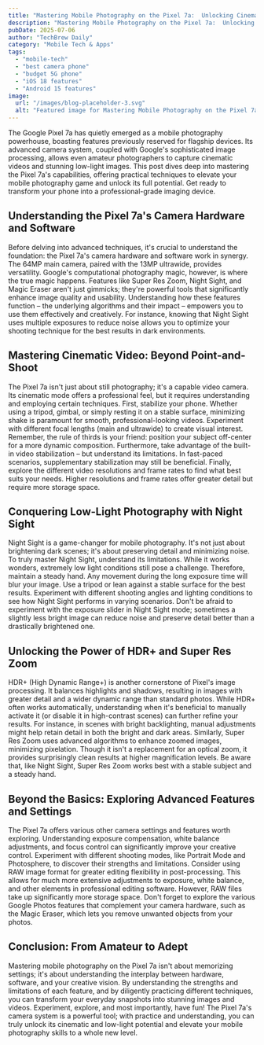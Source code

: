 ```yaml
---
title: "Mastering Mobile Photography on the Pixel 7a:  Unlocking Cinematic Video & Stunning Low-Light Shots with Advanced Camera Techniques"
description: "Mastering Mobile Photography on the Pixel 7a:  Unlocking Cinematic Video & Stunning Low-Light Shots with Advanced Camera Techniques"
pubDate: 2025-07-06
author: "TechBrew Daily"
category: "Mobile Tech & Apps"
tags:
  - "mobile-tech"
  - "best camera phone"
  - "budget 5G phone"
  - "iOS 18 features"
  - "Android 15 features"
image:
  url: "/images/blog-placeholder-3.svg"
  alt: "Featured image for Mastering Mobile Photography on the Pixel 7a:  Unlocking Cinematic Video & Stunning Low-Light Shots with Advanced Camera Techniques"
---
```


The Google Pixel 7a has quietly emerged as a mobile photography powerhouse, boasting features previously reserved for flagship devices.  Its advanced camera system, coupled with Google's sophisticated image processing, allows even amateur photographers to capture cinematic videos and stunning low-light images.  This post dives deep into mastering the Pixel 7a's capabilities, offering practical techniques to elevate your mobile photography game and unlock its full potential.  Get ready to transform your phone into a professional-grade imaging device.


## Understanding the Pixel 7a's Camera Hardware and Software

Before delving into advanced techniques, it's crucial to understand the foundation: the Pixel 7a's camera hardware and software work in synergy. The 64MP main camera, paired with the 13MP ultrawide, provides versatility.  Google's computational photography magic, however, is where the true magic happens.  Features like Super Res Zoom, Night Sight, and Magic Eraser aren't just gimmicks; they're powerful tools that significantly enhance image quality and usability.  Understanding how these features function – the underlying algorithms and their impact – empowers you to use them effectively and creatively.  For instance, knowing that Night Sight uses multiple exposures to reduce noise allows you to optimize your shooting technique for the best results in dark environments.


## Mastering Cinematic Video: Beyond Point-and-Shoot

The Pixel 7a isn't just about still photography; it's a capable video camera.  Its cinematic mode offers a professional feel, but it requires understanding and employing certain techniques.  First, stabilize your phone.  Whether using a tripod, gimbal, or simply resting it on a stable surface, minimizing shake is paramount for smooth, professional-looking videos.  Experiment with different focal lengths (main and ultrawide) to create visual interest.  Remember, the rule of thirds is your friend: position your subject off-center for a more dynamic composition.  Furthermore, take advantage of the built-in video stabilization – but understand its limitations.  In fast-paced scenarios, supplementary stabilization may still be beneficial. Finally, explore the different video resolutions and frame rates to find what best suits your needs.  Higher resolutions and frame rates offer greater detail but require more storage space.


## Conquering Low-Light Photography with Night Sight

Night Sight is a game-changer for mobile photography. It's not just about brightening dark scenes; it's about preserving detail and minimizing noise.  To truly master Night Sight, understand its limitations.  While it works wonders, extremely low light conditions still pose a challenge.  Therefore, maintain a steady hand. Any movement during the long exposure time will blur your image.  Use a tripod or lean against a stable surface for the best results.  Experiment with different shooting angles and lighting conditions to see how Night Sight performs in varying scenarios.  Don't be afraid to experiment with the exposure slider in Night Sight mode; sometimes a slightly less bright image can reduce noise and preserve detail better than a drastically brightened one.


##  Unlocking the Power of HDR+ and Super Res Zoom

HDR+ (High Dynamic Range+) is another cornerstone of Pixel's image processing.  It balances highlights and shadows, resulting in images with greater detail and a wider dynamic range than standard photos.  While HDR+ often works automatically, understanding when it's beneficial to manually activate it (or disable it in high-contrast scenes) can further refine your results.  For instance, in scenes with bright backlighting, manual adjustments might help retain detail in both the bright and dark areas.  Similarly, Super Res Zoom uses advanced algorithms to enhance zoomed images, minimizing pixelation.  Though it isn't a replacement for an optical zoom, it provides surprisingly clean results at higher magnification levels.  Be aware that, like Night Sight, Super Res Zoom works best with a stable subject and a steady hand.


## Beyond the Basics: Exploring Advanced Features and Settings

The Pixel 7a offers various other camera settings and features worth exploring.  Understanding exposure compensation, white balance adjustments, and focus control can significantly improve your creative control.  Experiment with different shooting modes, like Portrait Mode and Photosphere, to discover their strengths and limitations.  Consider using RAW image format for greater editing flexibility in post-processing.  This allows for much more extensive adjustments to exposure, white balance, and other elements in professional editing software.  However, RAW files take up significantly more storage space.  Don't forget to explore the various Google Photos features that complement your camera hardware, such as the Magic Eraser, which lets you remove unwanted objects from your photos.


## Conclusion:  From Amateur to Adept

Mastering mobile photography on the Pixel 7a isn't about memorizing settings; it's about understanding the interplay between hardware, software, and your creative vision.  By understanding the strengths and limitations of each feature, and by diligently practicing different techniques, you can transform your everyday snapshots into stunning images and videos.  Experiment, explore, and most importantly, have fun! The Pixel 7a's camera system is a powerful tool; with practice and understanding, you can truly unlock its cinematic and low-light potential and elevate your mobile photography skills to a whole new level.